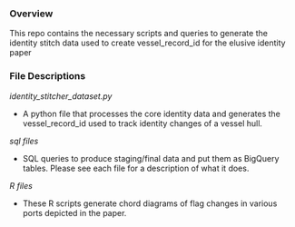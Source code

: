 ### Overview
This repo contains the necessary scripts and queries to generate the identity stitch data used to create vessel_record_id for the elusive identity paper

### File Descriptions

*identity_stitcher_dataset.py*
- A python file that processes the core identity data and generates the vessel_record_id used to track identity changes of a vessel hull.

*sql files*
- SQL queries to produce staging/final data and put them as BigQuery tables. Please see each file for a description of what it does.

*R files*
- These R scripts generate chord diagrams of flag changes in various ports depicted in the paper.